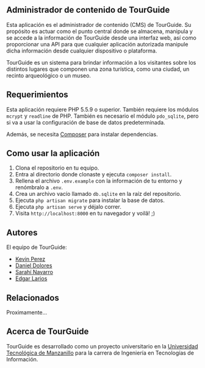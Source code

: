 ## Administrador de contenido de TourGuide

Esta aplicación es el administrador de contenido (CMS) de TourGuide. Su
propósito es actuar como el punto central donde se almacena, manipula y se
accede a la información de TourGuide desde una interfaz web, así como
proporcionar una API para que cualquier aplicación autorizada manipule dicha
información desde cualquier dispositivo o plataforma.

TourGuide es un sistema para brindar información a los visitantes sobre los
distintos lugares que componen una zona turística, como una ciudad, un recinto
arqueológico o un museo.

## Requerimientos

Esta aplicación requiere PHP 5.5.9 o superior. También requiere los módulos
`mcrypt` y `readline` de PHP. También es necesario el módulo `pdo_sqlite`, pero
si va a usar la configuración de base de datos predeterminada.

Además, se necesita [Composer](https://getcomposer.org/) para instalar
dependencias.

## Como usar la aplicación

1. Clona el repositorio en tu equipo.
2. Entra al directorio donde clonaste y ejecuta `composer install`.
3. Rellena el archivo `.env.example` con la información de tu entorno y
   renómbralo a `.env`.
4. Crea un archivo vacío llamado `db.sqlite` en la raíz del repositorio.
5. Ejecuta `php artisan migrate` para instalar la base de datos.
6. Ejecuta `php artisan serve` y déjalo correr.
7. Visita `http://localhost:8000` en tu navegador y voilâ! ;)

## Autores

El equipo de TourGuide:

* [Kevin Perez](https://github.com/kevindperezm)
* [Daniel Dolores](https://github.com/Dannypein)
* [Sarahí Navarro](https://github.com/SaraNavarro)
* [Edgar Larios](https://github.com/Edgar-Larios)

## Relacionados

Proximamente...

## Acerca de TourGuide

TourGuide es desarrollado como un proyecto universitario en la
[Universidad Tecnológica de Manzanillo](http://utem.edu.mx) para la carrera de
Ingeniería en Tecnologías de Información.
